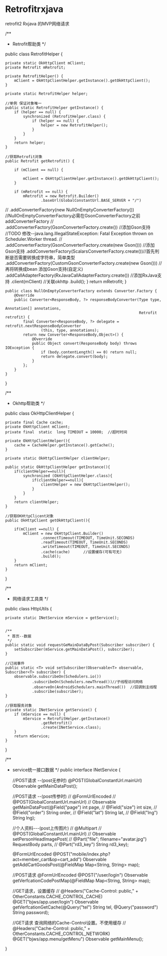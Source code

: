 # Retrofitrxjava

retrofit2 Rxjava 的MVP网络请求

/**
 * Retrofit帮助类
 */

public class RetrofitHelper {

    private static OkHttpClient mClient;
    private Retrofit mRetrofit;

    private RetrofitHelper() {
        mClient = OkHttpClientHelper.getInstance().getOkHttpClient();
    }

    private static RetrofitHelper helper;

    //单例 保证对象唯一
    public static RetrofitHelper getInstance() {
        if (helper == null) {
            synchronized (RetrofitHelper.class) {
                if (helper == null) {
                    helper = new RetrofitHelper();
                }
            }
        }
        return helper;
    }

    //获取Retrofit对象
    public Retrofit getRetrofit() {

        if (mClient == null) {

            mClient = OkHttpClientHelper.getInstance().getOkHttpClient();
        }

        if (mRetrofit == null) {
            mRetrofit = new Retrofit.Builder()
                    .baseUrl(GlobalConstantUrl.BASE_SERVER + "/")
//                    .addConverterFactory(new NullOnEmptyConverterFactory())   //NullOnEmptyConverterFactory必需在GsonConverterFactory之前addConverterFactory
//                    .addConverterFactory(GsonConverterFactory.create())  //添加Gson支持
                    //TODO 修改--java.lang.IllegalStateException: Fatal Exception thrown on Scheduler.Worker thread.
//                    .addConverterFactory(GsonConverterFactory.create(new Gson()))  //添加Gson支持
                    .addConverterFactory(ScalarsConverterFactory.create())//首先判断是否需要转换成字符串，简单类型
                    .addConverterFactory(CustomGsonConverterFactory.create(new Gson()))  //再将转换成bean 添加Gson支持(自定义)
                    .addCallAdapterFactory(RxJavaCallAdapterFactory.create())  //添加RxJava支持
                    .client(mClient)                                            //关联okhttp
                    .build();
        }
        return mRetrofit;
    }

    public class NullOnEmptyConverterFactory extends Converter.Factory {
        @Override
        public Converter<ResponseBody, ?> responseBodyConverter(Type type,
                                                                Annotation[] annotations,
                                                                Retrofit retrofit) {
            final Converter<ResponseBody, ?> delegate = retrofit.nextResponseBodyConverter
                    (this, type, annotations);
            return new Converter<ResponseBody,Object>() {
                @Override
                public Object convert(ResponseBody body) throws IOException {
                    if (body.contentLength() == 0) return null;
                    return delegate.convert(body);
                }
            };
        }
    }

}

/**
 * Okhttp帮助类
 */

public class OkHttpClientHelper {

    private final Cache cache;
    private OkHttpClient mClient;
    private final  static  long TIMEOUT = 10000;  //超时时间

    private OkHttpClientHelper(){
        cache = CacheHelper.getInstance().getCache();
    }

    private static OkHttpClientHelper clientHelper;

    public static OkHttpClientHelper getInstance(){
        if(clientHelper==null){
            synchronized (OkHttpClientHelper.class){
                if(clientHelper==null){
                    clientHelper = new OkHttpClientHelper();
                }
            }
        }
        return clientHelper;
    }

    //获取OKHttpClicent对象
    public OkHttpClient getOkHttpClient(){

        if(mClient ==null) {
            mClient = new OkHttpClient.Builder()
                    .connectTimeout(TIMEOUT, TimeUnit.SECONDS)
                    .readTimeout(TIMEOUT, TimeUnit.SECONDS)
                    .writeTimeout(TIMEOUT, TimeUnit.SECONDS)
                    .cache(cache)      //设置缓存(可有可无)
                    .build();
        }
        return mClient;
    }
}



/**
 * 网络请求工具类
 */

public class HttpUtils {

    private static INetService mService = getService();


    /**
     * 首页--数据
     */
    public static void requestGeMainDataByPost(Subscriber subscriber) {
        setSubscriber(mService.getMainDataPost(), subscriber);
    }

    //订阅事件
    public static <T> void setSubscriber(Observable<T> observable, Subscriber<T> subscriber) {
        observable.subscribeOn(Schedulers.io())
                .subscribeOn(Schedulers.newThread())//子线程访问网络
                .observeOn(AndroidSchedulers.mainThread())  //回调到主线程
                .subscribe(subscriber);
    }

    //获取服务对象
    private static INetService getService() {
        if (mService == null) {
            mService = RetrofitHelper.getInstance()
                    .getRetrofit()
                    .create(INetService.class);
        }
        return mService;
    }

}


/**
 * service统一接口数据
 */
public interface INetService {

    //POST请求  --(post无参时)
    @POST(GlobalConstantUrl.mainUrl)
    Observable<MainBean> getMainDataPost();

      //POST请求  --(post传参时)
//    @FormUrlEncoded
//    @POST(GlobalConstantUrl.mainUrl)
//    Observable<MainBean> getMainDataPost(@Field("page") int page,
//                                         @Field("size") int size,
//                                         @Field("order") String order,
//                                         @Field("lat") String lat,
//                                         @Field("lng") String lng);

    //个人资料---(post上传图片)
//    @Multipart
//    @POST(GlobalConstantUrl.mainUrl)
//    Observable<String> setPersonHeadImagePost(
//            @Part("file\"; filename=\"avatar.jpg") RequestBody parts,
//            @Part("rd3_key") String rd3_key);

    @FormUrlEncoded
    @POST("mobile/index.php?act=member_cart&op=cart_add")
    Observable<SuccessBean> getAddCartGoodsPost(@FieldMap Map<String, String> map);

    //POST请求
    @FormUrlEncoded
    @POST("/user/login")
    Observable<SuccessBean> getVerfcationCodePostMap(@FieldMap Map<String, String> map);

    //GET请求，设置缓存
//    @Headers("Cache-Control: public," + OtherConstants.CACHE_CONTROL_CACHE)
    @GET("bjws/app.user/login")
    Observable<SuccessBean> getVerfcationGetCache(@Query("tel") String tel,
                                                  @Query("password") String password);

    //GET请求 查询网络的Cache-Control设置。不使用缓存
//    @Headers("Cache-Control: public," + OtherConstants.CACHE_CONTROL_NETWORK)
    @GET("bjws/app.menu/getMenu")
    Observable<SuccessBean> getMainMenu();


}

